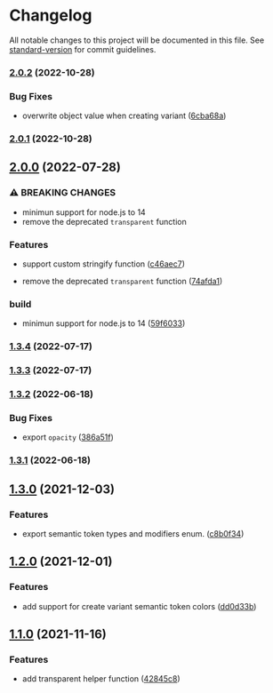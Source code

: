 # Changelog

All notable changes to this project will be documented in this file. See [standard-version](https://github.com/conventional-changelog/standard-version) for commit guidelines.

### [2.0.2](https://github.com/t7yang/vscode-typed-theme-generator/compare/2.0.1...2.0.2) (2022-10-28)


### Bug Fixes

* overwrite object value when creating variant ([6cba68a](https://github.com/t7yang/vscode-typed-theme-generator/commit/6cba68af4f6ee39c2138f8d047c14c7b4f752e57))

### [2.0.1](https://github.com/t7yang/vscode-typed-theme-generator/compare/2.0.0...2.0.1) (2022-10-28)

## [2.0.0](https://github.com/t7yang/vscode-typed-theme-generator/compare/1.3.4...2.0.0) (2022-07-28)


### ⚠ BREAKING CHANGES

* minimun support for node.js to 14
* remove the deprecated `transparent` function

### Features

* support custom stringify function ([c46aec7](https://github.com/t7yang/vscode-typed-theme-generator/commit/c46aec76497c294c39e173f28d2bd1696071367c))


* remove the deprecated `transparent` function ([74afda1](https://github.com/t7yang/vscode-typed-theme-generator/commit/74afda1e52badfd6089c061724aa9244b4d250ed))


### build

* minimun support for node.js to 14 ([59f6033](https://github.com/t7yang/vscode-typed-theme-generator/commit/59f6033192c14c9c1fd09e17dfac0ba3b870bf47))

### [1.3.4](https://github.com/t7yang/vscode-typed-theme-generator/compare/1.3.3...1.3.4) (2022-07-17)

### [1.3.3](https://github.com/t7yang/vscode-typed-theme-generator/compare/1.3.2...1.3.3) (2022-07-17)

### [1.3.2](https://github.com/t7yang/vscode-typed-theme-generator/compare/1.3.1...1.3.2) (2022-06-18)


### Bug Fixes

* export `opacity` ([386a51f](https://github.com/t7yang/vscode-typed-theme-generator/commit/386a51f870df4303c47152611b61083acc4fd407))

### [1.3.1](https://github.com/t7yang/vscode-typed-theme-generator/compare/1.3.0...1.3.1) (2022-06-18)

## [1.3.0](https://github.com/t7yang/vscode-typed-theme-generator/compare/1.2.0...1.3.0) (2021-12-03)


### Features

* export semantic token types and modifiers enum. ([c8b0f34](https://github.com/t7yang/vscode-typed-theme-generator/commit/c8b0f34c3c5758a9173c1c7ccd8e18a22d33afb3))

## [1.2.0](https://github.com/t7yang/vscode-typed-theme-generator/compare/1.1.0...1.2.0) (2021-12-01)


### Features

* add support for create variant semantic token colors ([dd0d33b](https://github.com/t7yang/vscode-typed-theme-generator/commit/dd0d33b08cc1d7f3c4de137f7d769d12d3896489))

## [1.1.0](https://github.com/t7yang/vscode-typed-theme-generator/compare/1.0.0...1.1.0) (2021-11-16)


### Features

* add transparent helper function ([42845c8](https://github.com/t7yang/vscode-typed-theme-generator/commit/42845c8a32ccce2747149f2fd28e905f2331c258))
